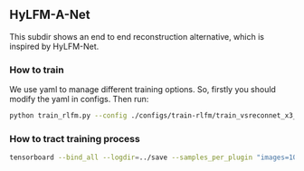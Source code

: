 ## HyLFM-A-Net

This subdir shows an end to end reconstruction alternative, which is inspired by HyLFM-Net.

### How to train

We use yaml to manage different training options. So, firstly you should modify the yaml in configs. Then run:
```bash
python train_rlfm.py --config ./configs/train-rlfm/train_vsreconnet_x3_12119cell-561-20211219-6.yaml --tag 20221029 --gpu 0
```

### How to tract training process
```bash
tensorboard --bind_all --logdir=../save --samples_per_plugin "images=1000"
```
